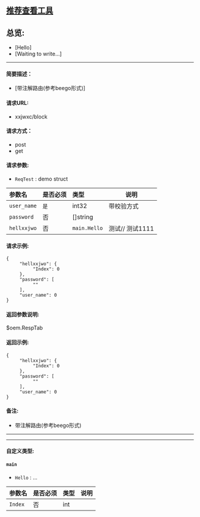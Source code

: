 

## [推荐查看工具](https://www.iminho.me/)

## 总览:
- [Hello]
- [Waiting to write...]

--------------------

#### 简要描述：

- [带注解路由(参考beego形式)]

#### 请求URL:

- xxjwxc/block

#### 请求方式：

- post
- get

#### 请求参数:

- ` ReqTest ` : demo struct

|参数名|是否必须|类型|说明|
|:----    |:---|:----- |-----   |
|`user_name` | `是`|int32|带校验方式   |
|`password` | 否|[]string|   |
|`hellxxjwo` | 否|`main.Hello`|测试// 测试1111   |


#### 请求示例:
```
{
     "hellxxjwo": {
          "Index": 0
     },
     "password": [
          ""
     ],
     "user_name": 0
}
```

#### 返回参数说明:
$oem.RespTab

#### 返回示例:
	
```
{
     "hellxxjwo": {
          "Index": 0
     },
     "password": [
          ""
     ],
     "user_name": 0
}
```

#### 备注:

- 带注解路由(参考beego形式)
	

--------------------
--------------------

#### 自定义类型:

#### ` main `


- ` Hello ` : ...

|参数名|是否必须|类型|说明|
|:----    |:---|:----- |-----   |
|`Index` | 否|int|   |




